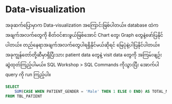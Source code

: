 # Data-visualization
အခုဆက်ပြောမှာက Data-visualization အကြောင်းဖြစ်ပါတယ်။ database ထဲက အချက်အလက်တွေကို စိတ်ဝင်စားဖွယ်ဖြစ်အောင် Chart တွေ၊ Graph တွေနဲ့ဖော်ပြနိုင်ပါတယ်။ တည်နေရာအချက်အလက်တွေပါရရှိနိုင်မယ်ဆိုရင် မြေပုံနဲ့ပါပြနိုင်ပါတယ်။ အခုကျွန်တော်တို့ဆီမှာရှိပြီးသား patient data တွေနဲ့ visit data တွေကို အကြမ်းဖျဉ်းဆွဲထုတ်ကြည့်ပါမယ်။
SQL Workshop > SQL Commands ကိုသွားပြီး အောက်ပါ query ကို run ကြည့်ပါ။
```sql
SELECT
    SUM(CASE WHEN PATIENT_GENDER = 'Male' THEN 1 ELSE 0 END) AS TOTAL_MALE
FROM TBL_PATIENT
```